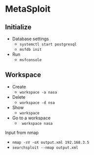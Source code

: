 # MetaSploit

## Initialize
- Database settings
  - ```systemctl start postgresql```
  - ```msfdb init```
- Run
  - ```msfconsole```  

## Workspace
- Create
  - ```workspace -a nasa``` 
- Delete
  - ```workspace -d nsa```
- Show
  - ```workspace```  
- Go to a workspace
  - ``` workspace nasa```










Input from nmap
- ```nmap -sV -oX output.xml 192.168.3.5```
- ```searchsploit --nmap output.xml```
